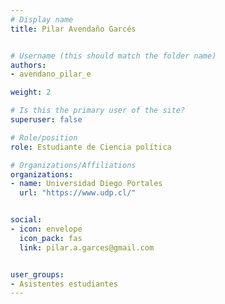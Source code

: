 ```yaml
---
# Display name
title: Pilar Avendaño Garcés


# Username (this should match the folder name)
authors:
- avendano_pilar_e

weight: 2 

# Is this the primary user of the site?
superuser: false

# Role/position
role: Estudiante de Ciencia política

# Organizations/Affiliations
organizations:
- name: Universidad Diego Portales
  url: "https://www.udp.cl/"


social:
- icon: envelope
  icon_pack: fas
  link: pilar.a.garces@gmail.com


user_groups:
- Asistentes estudiantes 
---
```




